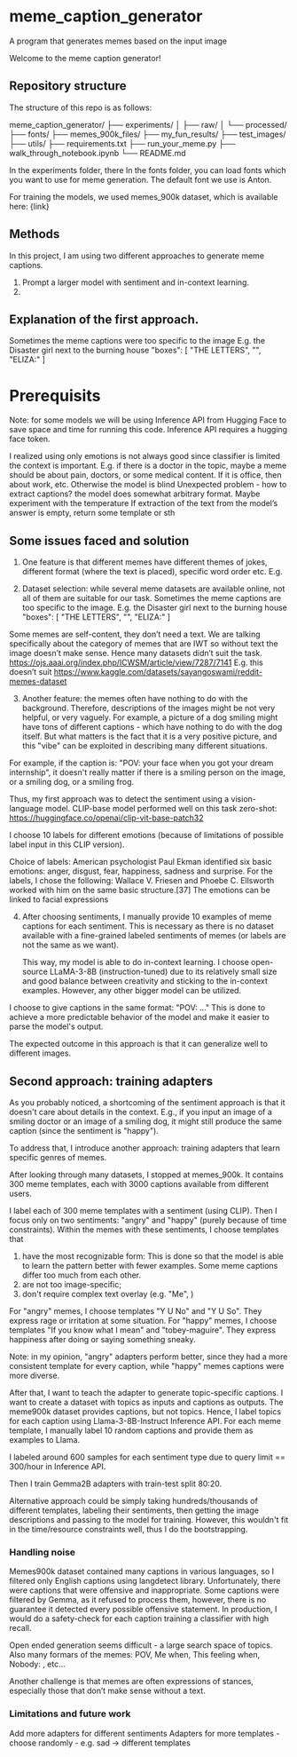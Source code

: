 # meme_caption_generator

A program that generates memes based on the input image

Welcome to the meme caption generator!

## Repository structure

The structure of this repo is as follows:

meme_caption_generator/
├── experiments/
│ ├── raw/
│ └── processed/
├── fonts/
├── memes_900k_files/
├── my_fun_results/
├── test_images/
├── utils/
├── requirements.txt
├── run_your_meme.py
├── walk_through_notebook.ipynb
└── README.md

In the experiments folder, there
In the fonts folder, you can load fonts which you want to use for meme generation. The default font we use is Anton.

For training the models, we used memes_900k dataset, which is available here: {link}

## Methods

In this project, I am using two different approaches to generate meme captions.

1. Prompt a larger model with sentiment and in-context learning.
2.

## Explanation of the first approach.

Sometimes the meme captions were too specific to the image
E.g. the Disaster girl next to the burning house
"boxes": [
"THE LETTERS",
"",
"ELIZA:"
]

# Prerequisits

Note: for some models we will be using Inference API from Hugging Face to save space and time for running this code.
Inference API requires a hugging face token.

I realized using only emotions is not always good since
classifier is limited
the context is important. E.g. if there is a doctor in the topic, maybe a meme should be about pain, doctors, or some medical content. If it is office, then about work, etc. Otherwise the model is blind
Unexpected problem - how to extract captions? the model does somewhat arbitrary format. Maybe experiment with the temperature
If extraction of the text from the model’s answer is empty, return some template or sth

## Some issues faced and solution

1. One feature is that different memes have different themes of jokes, different format (where the text is placed), specific word order etc. E.g.

2. Dataset selection: while several meme datasets are available online, not all of them are suitable for our task.
   Sometimes the meme captions are too specific to the image.
   E.g. the Disaster girl next to the burning house
   "boxes": [
   "THE LETTERS",
   "",
   "ELIZA:"
   ]

Some memes are self-content, they don’t need a text. We are talking specifically about the category of memes that are IWT so without text the image doesn’t make sense. Hence many datasets didn’t suit the task. https://ojs.aaai.org/index.php/ICWSM/article/view/7287/7141
E.g. this doesn’t suit https://www.kaggle.com/datasets/sayangoswami/reddit-memes-dataset

3. Another feature: the memes often have nothing to do with the background. Therefore, descriptions of the images might be not very helpful, or very vaguely. For example, a picture of a dog smiling might have tons of different captions - which have nothing to do with the dog itself. But what matters is the fact that it is a very positive picture, and this "vibe" can be exploited in describing many different situations.

For example, if the caption is: "POV: your face when you got your dream internship", it doesn't really matter if there is a smiling person on the image, or a smiling dog, or a smiling frog.

Thus, my first approach was to detect the sentiment using a vision-language model. CLIP-base model performed well on this task zero-shot: https://huggingface.co/openai/clip-vit-base-patch32

I choose 10 labels for different emotions (because of limitations of possible label input in this CLIP version).

Choice of labels:
American psychologist Paul Ekman identified six basic emotions: anger, disgust, fear, happiness, sadness and surprise.
For the labels, I chose the following:
Wallace V. Friesen and Phoebe C. Ellsworth worked with him on the same basic structure.[37] The emotions can be linked to facial expressions

4. After choosing sentiments, I manually provide 10 examples of meme captions for each sentiment. This is necessary as there is no dataset available with a fine-grained labeled sentiments of memes (or labels are not the same as we want).

   This way, my model is able to do in-context learning. I choose open-source LLaMA-3-8B (instruction-tuned) due to its relatively small size and good balance between creativity and sticking to the in-context examples. However, any other bigger model can be utilized.

I choose to give captions in the same format: "POV: ..."
This is done to achieve a more predictable behavior of the model and make it easier to parse the model's output.

The expected outcome in this approach is that it can generalize well to different images.

## Second approach: training adapters

As you probably noticed, a shortcoming of the sentiment approach is that it doesn't care about details in the context. E.g., if you input an image of a smiling doctor or an image of a smiling dog, it might still produce the same caption (since the sentiment is "happy").

To address that, I introduce another approach: training adapters that learn specific genres of memes.

After looking through many datasets, I stopped at memes_900k. It contains 300 meme templates, each with 3000 captions available from different users.

I label each of 300 meme templates with a sentiment (using CLIP).
Then I focus only on two sentiments: "angry" and "happy" (purely because of time constraints).
Within the memes with these sentiments, I choose templates that

1. have the most recognizable form: This is done so that the model is able to learn the pattern better with fewer examples. Some meme captions differ too much from each other.
2. are not too image-specific;
3. don't require complex text overlay (e.g. "Me", )

For "angry" memes, I choose templates "Y U No" and "Y U So". They express rage or irritation at some situation.
For "happy" memes, I choose templates "If you know what I mean" and "tobey-maguire". They express happiness after doing or saying something sneaky.

Note: in my opinion, "angry" adapters perform better, since they had a more consistent template for every caption, while "happy" memes captions were more diverse.

After that, I want to teach the adapter to generate topic-specific captions. I want to create a dataset with topics as inputs and captions as outputs. The meme900k dataset provides captions, but not topics. Hence, I label topics for each caption using Llama-3-8B-Instruct Inference API. For each meme template, I manually label 10 random captions and provide them as examples to Llama.

I labeled around 600 samples for each sentiment type due to query limit == 300/hour in Inference API.

Then I train Gemma2B adapters with train-test split 80:20.

Alternative approach could be simply taking hundreds/thousands of different templates, labeling their sentiments, then getting the image descriptions and passing to the model for training. However, this wouldn't fit in the time/resource constraints well, thus I do the bootstrapping.

### Handling noise

Memes900k dataset contained many captions in various languages, so I filtered only English captions using langdetect library.
Unfortunately, there were captions that were offensive and inappropriate. Some captions were filtered by Gemma, as it refused to process them, however, there is no guarantee it detected every possible offensive statement.
In production, I would do a safety-check for each caption training a classifier with high recall.

Open ended generation seems difficult - a large search space of topics.
Also many formars of the memes: POV, Me when, This feeling when, Nobody: , etc…

Another challenge is that memes are often expressions of stances, especially those that don’t make sense without a text.

### Limitations and future work

Add more adapters for different sentiments
Adapters for more templates - choose randomly - e.g. sad -> different templates

